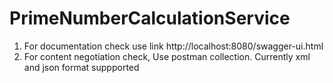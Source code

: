 # PrimeNumberCalculationService

1) For documentation check use link http://localhost:8080/swagger-ui.html
2) For content negotiation check, Use postman collection. Currently xml and json format suppported
